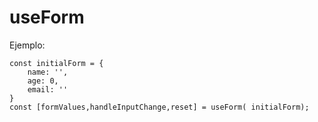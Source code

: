 # useForm

Ejemplo:
```
const initialForm = {
    name: '',
    age: 0,
    email: ''
}
const [formValues,handleInputChange,reset] = useForm( initialForm);
```